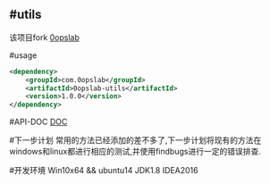 #utils
---
该项目fork [0opslab](https://github.com/0opslab/utils)

#usage
```xml
<dependency>
    <groupId>com.0opslab</groupId>
    <artifactId>0opslab-utils</artifactId>
    <version>1.0.0</version>
</dependency>
```
#API-DOC
[DOC](http://0opslab.com/0opslabutil.html)

#下一步计划
常用的方法已经添加的差不多了,下一步计划将现有的方法在windows和linux都进行相应的测试,并使用findbugs进行一定的错误排查.

#开发环境
    Win10x64 && ubuntu14
    JDK1.8
    IDEA2016


